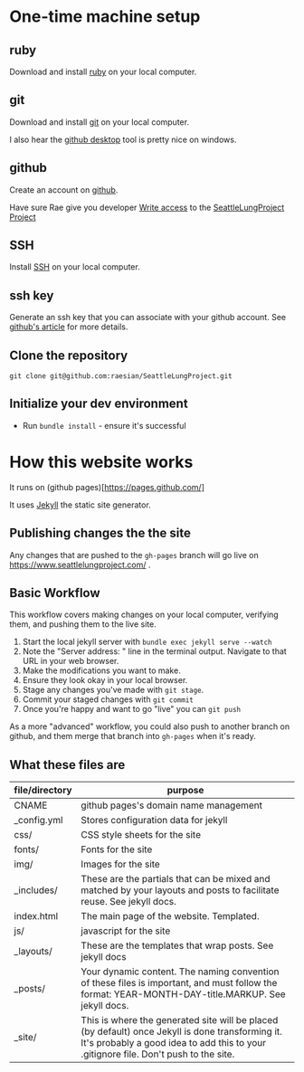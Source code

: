 # One-time machine setup
## ruby
Download and install [ruby](https://www.ruby-lang.org/en/documentation/installation/) on your local computer.

## git
Download and install [git](https://git-scm.com/book/en/v2/Getting-Started-Installing-Git) on your local computer.

I also hear the [github desktop](https://desktop.github.com/) tool is pretty nice on windows.

## github
Create an account on [github](https://github.com/).

Have sure Rae give you developer [Write access](https://docs.github.com/en/issues/planning-and-tracking-with-projects/managing-your-project/managing-access-to-your-projects#granting-a-collaborator-access-to-your-project) to the [SeattleLungProject Project](https://github.com/raesian/SeattleLungProject)

## SSH
Install [SSH](https://learn.microsoft.com/en-us/windows-server/administration/openssh/openssh_install_firstuse?tabs=gui) on your local computer.

## ssh key
Generate an ssh key that you can associate with your github account. See [github's article](https://docs.github.com/en/authentication/connecting-to-github-with-ssh/adding-a-new-ssh-key-to-your-github-account) for more details.

## Clone the repository
`git clone git@github.com:raesian/SeattleLungProject.git`

## Initialize your dev environment
- Run `bundle install` - ensure it's successful

# How this website works
It runs on (github pages)[https://pages.github.com/]

It uses [Jekyll](https://jekyllrb.com/) the static site generator.

## Publishing changes the the site
Any changes that are pushed to the `gh-pages` branch will go live on https://www.seattlelungproject.com/ .

## Basic Workflow
This workflow covers making changes on your local computer, verifying them, and pushing them to the live site.

1. Start the local jekyll server with `bundle exec jekyll serve --watch`
2. Note the "Server address: " line in the terminal output. Navigate to that URL in your web browser.
3. Make the modifications you want to make.
4. Ensure they look okay in your local browser.
5. Stage any changes you've made with `git stage`.
6. Commit your staged changes with `git commit`
7. Once you're happy and want to go "live" you can `git push`

As a more "advanced" workflow, you could also push to another branch on github, and them merge that branch into `gh-pages` when it's ready.

## What these files are
| file/directory | purpose                                                                                                                                                                                  |
|----------------|------------------------------------------------------------------------------------------------------------------------------------------------------------------------------------------|
| CNAME          | github pages's domain name management                                                                                                                                                    |
| _config.yml    | Stores configuration data for jekyll                                                                                                                                                     |
| css/           | CSS style sheets for the site                                                                                                                                                            |
| fonts/         | Fonts for the site                                                                                                                                                                       |
| img/           | Images for the site                                                                                                                                                                      |
| _includes/     | These are the partials that can be mixed and matched by your layouts and posts to facilitate reuse. See jekyll docs.                                                                     |
| index.html     | The main page of the website. Templated.                                                                                                                                                 |
| js/            | javascript for the site                                                                                                                                                                  |
| _layouts/      | These are the templates that wrap posts. See jekyll docs                                                                                                                                 |
| _posts/        | Your dynamic content. The naming convention of these files is important, and must follow the format: YEAR-MONTH-DAY-title.MARKUP. See jekyll docs.                                       |
| _site/         | This is where the generated site will be placed (by default) once Jekyll is done transforming it. It's probably a good idea to add this to your .gitignore file. Don't push to the site. |
